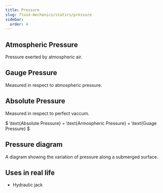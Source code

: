 ```yaml
---
title: Pressure
slug: fluid-mechanics/statics/pressure
sidebar:
  order: 4
---
```


## Atmospheric Pressure

Pressure exerted by atmospheric air.

## Gauge Pressure

Measured in respect to atmospheric pressure.

## Absolute Pressure

Measured in respect to perfect vaccum.

$ \text{Absolute Pressure} = \text{Armospheric Pressure} + \text{Guage Pressure}
$

## Pressure diagram

A diagram showing the variation of pressure along a submerged surface.

## Uses in real life

- Hydraulic jack
